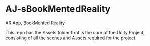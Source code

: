 # AJ-sBookMentedReality
AR App, BookMented Reality


This repo has the Assets folder that is the core of the Unity Project, consisting of all the scenes and Assets required for the project.
